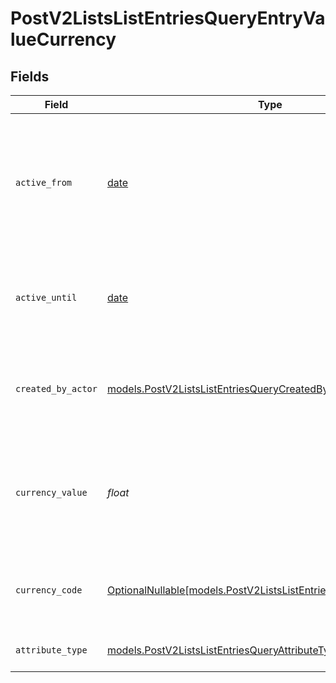 # PostV2ListsListEntriesQueryEntryValueCurrency


## Fields

| Field                                                                                                                       | Type                                                                                                                        | Required                                                                                                                    | Description                                                                                                                 | Example                                                                                                                     |
| --------------------------------------------------------------------------------------------------------------------------- | --------------------------------------------------------------------------------------------------------------------------- | --------------------------------------------------------------------------------------------------------------------------- | --------------------------------------------------------------------------------------------------------------------------- | --------------------------------------------------------------------------------------------------------------------------- |
| `active_from`                                                                                                               | [date](https://docs.python.org/3/library/datetime.html#date-objects)                                                        | :heavy_check_mark:                                                                                                          | The point in time at which this value was made "active". `active_from` can be considered roughly analogous to `created_at`. | 2023-01-01T15:00:00.000000000Z                                                                                              |
| `active_until`                                                                                                              | [date](https://docs.python.org/3/library/datetime.html#date-objects)                                                        | :heavy_check_mark:                                                                                                          | The point in time at which this value was deactivated. If `null`, the value is active.                                      | 2023-01-01T15:00:00.000000000Z                                                                                              |
| `created_by_actor`                                                                                                          | [models.PostV2ListsListEntriesQueryCreatedByActor3](../models/postv2listslistentriesquerycreatedbyactor3.md)                | :heavy_check_mark:                                                                                                          | The actor that created this value.                                                                                          | {<br/>"type": "workspace-member",<br/>"id": "50cf242c-7fa3-4cad-87d0-75b1af71c57b"<br/>}                                    |
| `currency_value`                                                                                                            | *float*                                                                                                                     | :heavy_check_mark:                                                                                                          | A numerical representation of the currency value. A decimal with a max of 4 decimal places.                                 | 99                                                                                                                          |
| `currency_code`                                                                                                             | [OptionalNullable[models.PostV2ListsListEntriesQueryCurrencyCode]](../models/postv2listslistentriesquerycurrencycode.md)    | :heavy_minus_sign:                                                                                                          | The ISO4217 currency code representing the currency that the value is stored in.                                            | USD                                                                                                                         |
| `attribute_type`                                                                                                            | [models.PostV2ListsListEntriesQueryAttributeTypeCurrency](../models/postv2listslistentriesqueryattributetypecurrency.md)    | :heavy_check_mark:                                                                                                          | The attribute type of the value.                                                                                            | currency                                                                                                                    |